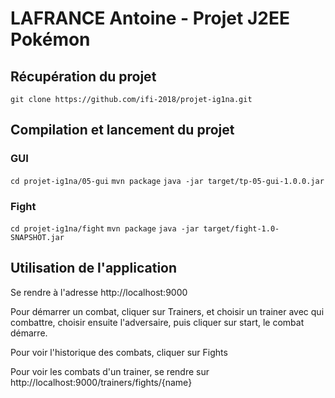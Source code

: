 # LAFRANCE Antoine - Projet J2EE Pokémon

## Récupération du projet 

`git clone https://github.com/ifi-2018/projet-ig1na.git`

## Compilation et lancement du projet

### GUI

`cd projet-ig1na/05-gui`
`mvn package`
`java -jar target/tp-05-gui-1.0.0.jar`

### Fight

`cd projet-ig1na/fight`
`mvn package`
`java -jar target/fight-1.0-SNAPSHOT.jar`

## Utilisation de l'application

Se rendre à l'adresse http://localhost:9000

Pour démarrer un combat, cliquer sur Trainers, et choisir un trainer avec qui combattre, choisir ensuite l'adversaire, puis cliquer sur start, le combat démarre.

Pour voir l'historique des combats, cliquer sur Fights

Pour voir les combats d'un trainer, se rendre sur http://localhost:9000/trainers/fights/{name}
